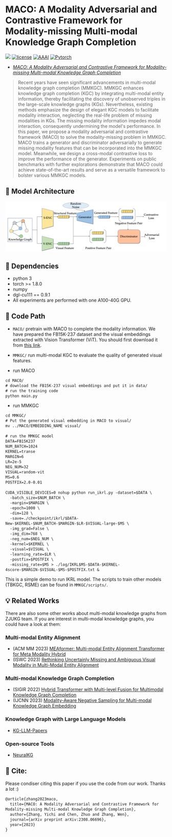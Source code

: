 # MACO: A Modality Adversarial and Contrastive Framework for Modality-missing Multi-modal Knowledge Graph Completion
![](https://img.shields.io/badge/version-1.0.1-blue)
[![license](https://img.shields.io/github/license/mashape/apistatus.svg?maxAge=2592000)](https://github.com/zjukg/MACO/main/LICENSE)
[![AAAI](https://img.shields.io/badge/NLPCC'23-brightgreen)](http://tcci.ccf.org.cn/conference/2023/)
[![Pytorch](https://img.shields.io/badge/PyTorch-%23EE4C2C.svg?e&logo=PyTorch&logoColor=white)](https://pytorch.org/)
 - [*MACO: A Modality Adversarial and Contrastive Framework for Modality-missing Multi-modal Knowledge Graph Completion*](https://arxiv.org/abs/2308.06696)

> Recent years have seen significant advancements in multi-modal knowledge graph completion (MMKGC). MMKGC enhances knowledge graph completion (KGC) by integrating multi-modal entity information, thereby facilitating the discovery of unobserved triples in the large-scale knowledge graphs (KGs). Nevertheless, existing methods emphasize the design of elegant KGC models to facilitate modality interaction, neglecting the real-life problem of missing modalities in KGs. The missing modality information impedes modal interaction, consequently undermining the model's performance. In this paper, we propose a modality adversarial and contrastive framework (MACO) to solve the modality-missing problem in MMKGC. MACO trains a generator and discriminator adversarially to generate missing modality features that can be incorporated into the MMKGC model. Meanwhile, we design a cross-modal contrastive loss to improve the performance of the generator. Experiments on public benchmarks with further explorations demonstrate that MACO could achieve state-of-the-art results and serve as a versatile framework to bolster various MMKGC models.


## 🌈 Model Architecture
![Model_architecture](figure/model.png)

## 🔬 Dependencies
- python 3
- torch >= 1.8.0
- numpy
- dgl-cu111 == 0.9.1
- All experiments are performed with one A100-40G GPU.

## 📕 Code Path
- `MACO/` pretrain with MACO to complete the modality information. We have prepared the FB15K-237 dataset and the visual embeddings extracted with Vision Transformer (ViT). You should first download it from [this link](https://drive.google.com/file/d/1XN7e1_6ERZWPrg3f0gis5ZPb3tpKEWmv/view?usp=drive_link).
- `MMKGC/` run multi-modal KGC to evaluate the quality of generated visual features.

- run MACO
```shell
cd MACO/
# download the FB15K-237 visual embeddings and put it in data/
# run the training code
python main.py
```

- run MMKGC
```shell
cd MMKGC/
# Put the generated visual embedding in MACO to visual/ 
mv ../MACO/EMBEDDING_NAME visual/

# run the MMKGC model
DATA=FB15K237
NUM_BATCH=1024
KERNEL=transe
MARGIN=6
LR=2e-5
NEG_NUM=32
VISUAL=random-vit
MS=0.6
POSTFIX=2.0-0.01

CUDA_VISIBLE_DEVICES=0 nohup python run_ikrl.py -dataset=$DATA \
  -batch_size=$NUM_BATCH \
  -margin=$MARGIN \
  -epoch=1000 \
  -dim=128 \
  -save=./checkpoint/ikrl/$DATA-New-$KERNEL-$NUM_BATCH-$MARGIN-$LR-$VISUAL-large-$MS \
  -img_grad=False \
  -img_dim=768 \
  -neg_num=$NEG_NUM \
  -kernel=$KERNEL \
  -visual=$VISUAL \
  -learning_rate=$LR \
  -postfix=$POSTFIX \
  -missing_rate=$MS > ./log/IKRL$MS-$DATA-$KERNEL-4score-$MARGIN-$VISUAL-$MS-$POSTFIX.txt &
```
This is a simple demo to run IKRL model. The scripts to train other models (TBKGC, RSME) can be found in `MMKGC/scripts/`.

## 💡 Related Works
There are also some other works about multi-modal knowledge graphs from ZJUKG team. If you are interest in multi-modal knowledge graphs, you could have a look at them:

### Multi-modal Entity Alignment
- (ACM MM 2023) [MEAformer: Multi-modal Entity Alignment Transformer for Meta Modality Hybrid](https://github.com/zjukg/MEAformer)
- (ISWC 2023) [Rethinking Uncertainly Missing and Ambiguous Visual Modality in Multi-Modal Entity Alignment](https://github.com/zjukg/UMAEA)

### Multi-modal Knowledge Graph Completion
- (SIGIR 2022) [Hybrid Transformer with Multi-level Fusion for Multimodal Knowledge Graph Completion](https://github.com/zjukg/MKGformer)
- (IJCNN 2023) [Modality-Aware Negative Sampling for Multi-modal Knowledge Graph Embedding](https://github.com/zjukg/MANS)

### Knowledge Graph with Large Language Models
- [KG-LLM-Papers](https://github.com/zjukg/KG-LLM-Papers)

### Open-source Tools
- [NeuralKG](https://github.com/zjukg/NeuralKG)

## 🤝 Cite:
Please condiser citing this paper if you use the code from our work.
Thanks a lot :)

```bigquery
@article{zhang2023maco,
  title={MACO: A Modality Adversarial and Contrastive Framework for Modality-missing Multi-modal Knowledge Graph Completion},
  author={Zhang, Yichi and Chen, Zhuo and Zhang, Wen},
  journal={arXiv preprint arXiv:2308.06696},
  year={2023}
}
```
